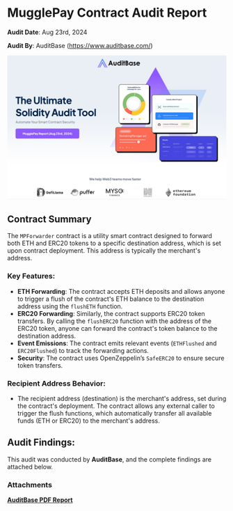# MugglePay Contract Audit Report

**Audit Date**: Aug 23rd, 2024

**Audit By**: AuditBase (https://www.auditbase.com/)

![MugglePay Audit Report - Aug 23rd 2024](./20240823/banner.jpg)

## Contract Summary

The `MPForwarder` contract is a utility smart contract designed to forward both ETH and ERC20 tokens to a specific destination address, which is set upon contract deployment. This address is typically the merchant's address.

### Key Features:

- **ETH Forwarding**: The contract accepts ETH deposits and allows anyone to trigger a flush of the contract's ETH balance to the destination address using the `flushETH` function.
- **ERC20 Forwarding**: Similarly, the contract supports ERC20 token transfers. By calling the `flushERC20` function with the address of the ERC20 token, anyone can forward the contract's token balance to the destination address.
- **Event Emissions**: The contract emits relevant events (`ETHFlushed` and `ERC20Flushed`) to track the forwarding actions.
- **Security**: The contract uses OpenZeppelin’s `SafeERC20` to ensure secure token transfers.

### Recipient Address Behavior:

- The recipient address (destination) is the merchant's address, set during the contract's deployment. The contract allows any external caller to trigger the flush functions, which automatically transfer all available funds (ETH or ERC20) to the merchant's address.

## Audit Findings:

This audit was conducted by **AuditBase**, and the complete findings are attached below.

### Attachments

**[AuditBase PDF Report](./20240823/report.pdf)**
